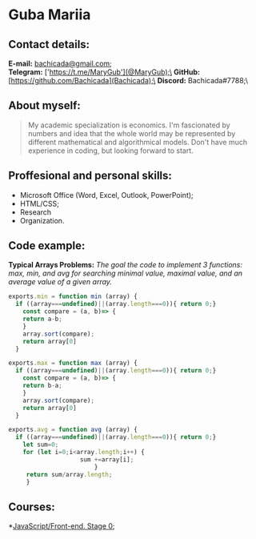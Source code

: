 # Guba Mariia

## Contact details:
**E-mail:** bachicada@gmail.com;\
**Telegram:** ['https://t.me/MaryGub'](@MaryGub);\
**GitHub:** [https://github.com/Bachicada](Bachicada);\
**Discord:** Bachicada#7788;\

## About myself: 
> My academic specialization is economics. I'm fascionated by numbers and idea that the whole world may be represented by different mathematical and algorithmical models. Don't have much experience in coding, but looking forward to start.

## Proffesional and personal skills:
* Microsoft Office (Word, Excel, Outlook, PowerPoint);
* HTML/CSS;
* Research
* Organization.

## Code example:
**Typical Arrays Problems:**
*The goal the code to implement 3 functions: max, min, and avg for searching minimal value, maximal value, and an average value of a given array.*
```javascript
exports.min = function min (array) {
  if ((array===undefined)||(array.length===0)){ return 0;}
    const compare = (a, b)=> {
    return a-b;
    }
    array.sort(compare);
    return array[0]
  }

exports.max = function max (array) {
  if ((array===undefined)||(array.length===0)){ return 0;}
    const compare = (a, b)=> {
    return b-a;
    }
    array.sort(compare);
    return array[0]
  }

exports.avg = function avg (array) {
  if ((array===undefined)||(array.length===0)){ return 0;}
    let sum=0;
    for (let i=0;i<array.length;i++) {
                    sum +=array[i];
                        }
     return sum/array.length;
     }
```
## Courses:
*[JavaScript/Front-end. Stage 0](https://rs.school/js-stage0/);

